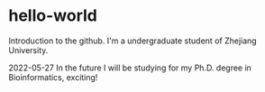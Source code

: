 # hello-world
Introduction to the github.
I'm a undergraduate student of Zhejiang University.

2022-05-27
In the future I will be studying for my Ph.D. degree in Bioinformatics, exciting!
